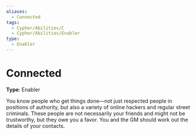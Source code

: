 ```yaml
---
aliases:
  - Connected
tags:
  - Cypher/Abilities/C
  - Cypher/Abilities/Enabler
type:
  - Enabler
---
```


# Connected

**Type**: Enabler

You know people who get things done—not just respected people in positions of authority, but also a variety of online hackers and regular street criminals. These people are not necessarily your friends and might not be trustworthy, but they owe you a favor. You and the GM should work out the details of your contacts.

